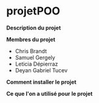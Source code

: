 # projetPOO

**Description du projet**

**Membres du projet**
- Chris Brandt
- Samuel Gergely
- Leticia Dépierraz
- Deyan Gabriel Tucev

**Comment installer le projet**

**Ce que l'on a utilisé pour le projet**
